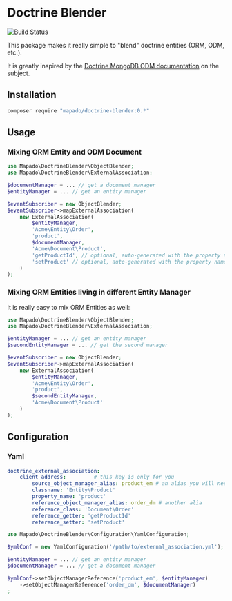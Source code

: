 Doctrine Blender
================

[![Build Status](https://travis-ci.org/mapado/doctrine-blender.svg?branch=master)](https://travis-ci.org/mapado/doctrine-blender)

This package makes it really simple to "blend" doctrine entities (ORM, ODM, etc.).

It is greatly inspired by the [Doctrine MongoDB ODM documentation](http://doctrine-mongodb-odm.readthedocs.org/en/latest/cookbook/blending-orm-and-mongodb-odm.html) on the subject.

## Installation
```sh
composer require "mapado/doctrine-blender:0.*"
```

## Usage

### Mixing ORM Entity and ODM Document
```php
use Mapado\DoctrineBlender\ObjectBlender;
use Mapado\DoctrineBlender\ExternalAssociation;

$documentManager = ... // get a document manager
$entityManager = ... // get an entity manager

$eventSubscriber = new ObjectBlender;
$eventSubscriber->mapExternalAssociation(
    new ExternalAssociation(
        $entityManager,
        'Acme\Entity\Order',
        'product',
        $documentManager,
        'Acme\Document\Product',
        'getProductId', // optional, auto-generated with the property name
        'setProduct' // optional, auto-generated with the property name
    )
);
```

### Mixing ORM Entities living in different Entity Manager
It is really easy to mix ORM Entities as well:

```php
use Mapado\DoctrineBlender\ObjectBlender;
use Mapado\DoctrineBlender\ExternalAssociation;

$entityManager = ... // get an entity manager
$secondEntityManager = ... // get the second manager

$eventSubscriber = new ObjectBlender;
$eventSubscriber->mapExternalAssociation(
    new ExternalAssociation(
        $entityManager,
        'Acme\Entity\Order',
        'product',
        $secondEntityManager,
        'Acme\Document\Product'
    )
);
```

## Configuration
### Yaml

```yaml
doctrine_external_association:
    client_address:         # this key is only for you
        source_object_manager_alias: product_em # an alias you will need to inject later
        classname: 'Entity\Product'
        property_name: 'product'
        reference_object_manager_alias: order_dm # another alia
        reference_class: 'Document\Order'
        reference_getter: 'getProductId'
        reference_setter: 'setProduct'
```

```php
use Mapado\DoctrineBlender\Configuration\YamlConfiguration;

$ymlConf = new YamlConfiguration('/path/to/external_association.yml');

$entityManager = ... // get an entity manager
$documentManager = ... // get a document manager

$ymlConf->setObjectManagerReference('product_em', $entityManager)
    ->setObjectManagerReference('order_dm', $documentManager)
;
```
